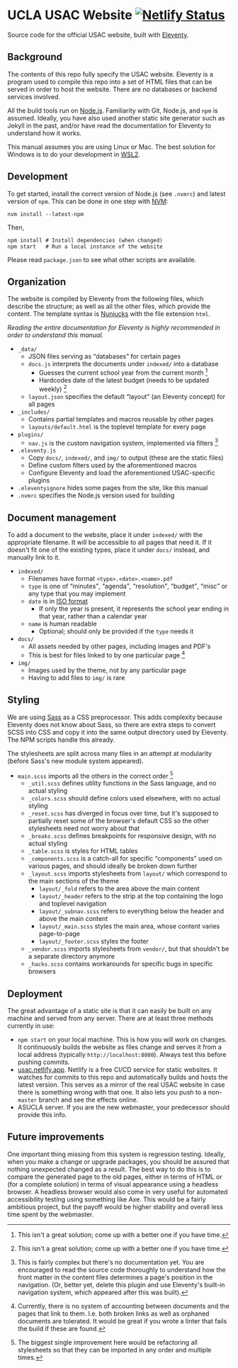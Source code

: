# UCLA USAC Website [![Netlify Status](https://api.netlify.com/api/v1/badges/a90ce7c8-76b9-42cd-a763-d4187dc7dcd1/deploy-status)](https://app.netlify.com/sites/usac/deploys)

Source code for the official USAC website, built with [Eleventy](https://www.11ty.dev/).

## Background

The contents of this repo fully specify the USAC website. Eleventy is a program used to compile this repo into a set of HTML files that can be served in order to host the website. There are no databases or backend services involved.

All the build tools run on [Node.js](https://nodejs.org/). Familiarity with Git, Node.js, and `npm` is assumed. Ideally, you have also used another static site generator such as Jekyll in the past, and/or have read the documentation for Eleventy to understand how it works.

This manual assumes you are using Linux or Mac. The best solution for Windows is to do your development in [WSL2](https://docs.microsoft.com/en-us/windows/wsl/).

## Development

 To get started, install the correct version of Node.js (see `.nvmrc`) and latest version of `npm`. This can be done in one step with [NVM](https://github.com/nvm-sh/nvm):

	nvm install --latest-npm

Then,

	npm install	# Install dependencies (when changed)
	npm start	# Run a local instance of the website

Please read `package.json` to see what other scripts are available.

## Organization

The website is compiled by Eleventy from the following files, which describe the structure; as well as all the other files, which provide the content. The template syntax is [Nunjucks](https://mozilla.github.io/nunjucks/) with the file extension `html`.

*Reading the entire documentation for Eleventy is highly recommended in order to understand this manual.*

- `_data/`
	- JSON files serving as <q>databases</q> for certain pages
	- `docs.js` interprets the documents under `indexed/` into a database
		- Guesses the current school year from the current month [^1]
		- Hardcodes date of the latest budget (needs to be updated weekly) [^1]
	- `layout.json` specifies the default <q>layout</q> (an Eleventy concept) for all pages
- `_includes/`
	- Contains partial templates and macros reusable by other pages
	- `layouts/default.html` is the toplevel template for every page
- `plugins/`
	- `nav.js` is the custom navigation system, implemented via filters [^2]
- `.eleventy.js`
	- Copy `docs/`, `indexed/`, and `img/` to output (these are the static files)
	- Define custom filters used by the aforementioned macros
	- Configure Eleventy and load the aforementioned USAC-specific plugins
- `.eleventyignore` hides some pages from the site, like this manual
- `.nvmrc` specifies the Node.js version used for building

[^1]: This isn't a great solution; come up with a better one if you have time.
[^2]: This is fairly complex but there's no documentation yet. You are encouraged to read the source code thoroughly to understand how the front matter in the content files determines a page's position in the navigation. (Or, better yet, delete this plugin and use Eleventy's built-in navigation system, which appeared after this was built).

## Document management

To add a document to the website, place it under `indexed/` with the appropriate filename. It will be accessible to all pages that need it. If it doesn't fit one of the existing types, place it under `docs/` instead, and manually link to it.

- `indexed/`
	- Filenames have format `<type>.<date>.<name>.pdf`
	- `type` is one of <q>minutes</q>, <q>agenda</q>, <q>resolution</q>, <q>budget</q>, <q>misc</q> or any type that you may implement
	- `date` is in [ISO format](https://en.wikipedia.org/wiki/ISO_8601)
		- If only the year is present, it represents the school year ending in that year, rather than a calendar year
	- `name` is human readable
		- Optional; should only be provided if the `type` needs it
- `docs/`
	- All assets needed by other pages, including images and PDF's
	- This is best for files linked to by one particular page [^3]
- `img/`
	- Images used by the theme, not by any particular page
	- Having to add files to `img/` is rare

[^3]: Currently, there is no system of accounting between documents and the pages that link to them. I.e. both broken links as well as orphaned documents are tolerated. It would be great if you wrote a linter that fails the build if these are found.

## Styling

We are using [Sass](https://sass-lang.com/) as a CSS preprocessor. This adds complexity because Eleventy does not know about Sass, so there are extra steps to convert SCSS into CSS and copy it into the same output directory used by Eleventy. The NPM scripts handle this already.

The stylesheets are split across many files in an attempt at modularity (before Sass's new module system appeared).

- `main.scss` imports all the others in the correct order [^4]
	- `_util.scss` defines utility functions in the Sass language, and no actual styling
	- `_colors.scss` should define colors used elsewhere, with no actual styling
	- `_reset.scss` has diverged in focus over time, but it's supposed to partially reset some of the browser's default CSS so the other stylesheets need not worry about that
	- `_breaks.scss` defines breakpoints for responsive design, with no actual styling
	- `_table.scss` is styles for HTML tables
	- `_components.scss` is a catch-all for specific <q>components</q> used on various pages, and should ideally be broken down further
	- `_layout.scss` imports stylesheets from `layout/` which correspond to the main sections of the theme
		- `layout/_fold` refers to the area above the main content
		- `layout/_header` refers to the strip at the top containing the logo and toplevel navigation
		- `layout/_subnav.scss` refers to everything below the header and above the main content
		- `layout/_main.scss` styles the main area, whose content varies page-to-page
		- `layout/_footer.scss` styles the footer
	- `_vendor.scss` imports stylesheets from `vendor/`, but that shouldn't be a separate directory anymore
	- `_hacks.scss` contains workarounds for specific bugs in specific browsers

[^4]: The biggest single improvement here would be refactoring all stylesheets so that they can be imported in any order and multiple times.

## Deployment

The great advantage of a static site is that it can easily be built on any machine and served from any server. There are at least three methods currently in use:

- `npm start` on your local machine. This is how you will work on changes. It continuously builds the website as files change and serves it from a local address (typically `http://localhost:8080`). Always test this before pushing commits.
- [usac.netlify.app](https://usac.netlify.app/). Netlify is a free CI/CD service for static websites. It watches for commits to this repo and automatically builds and hosts the latest version. This serves as a mirror of the real USAC website in case there is something wrong with that one. It also lets you push to a non-`master` branch and see the effects online.
- ASUCLA server. If you are the new webmaster, your predecessor should provide this info.

## Future improvements

One important thing missing from this system is regression testing. Ideally, when you make a change or upgrade packages, you should be assured that nothing unexpected changed as a result. The best way to do this is to compare the generated page to the old pages, either in terms of HTML or (for a complete solution) in terms of visual appearance using a headless browser. A headless browser would also come in very useful for automated accessibility testing using something like Axe. This would be a fairly ambitious project, but the payoff would be higher stability and overall less time spent by the webmaster.
